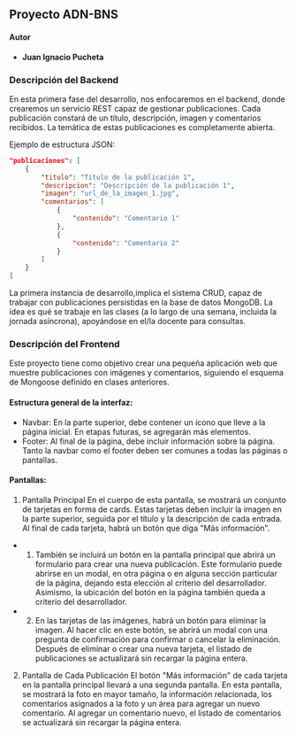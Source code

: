 ## Proyecto ADN-BNS

#### Autor
* **Juan Ignacio Pucheta**

### Descripción del Backend

En esta primera fase del desarrollo, nos enfocaremos en el backend, donde crearemos un servicio REST capaz de gestionar publicaciones. Cada publicación constará de un título, descripción, imagen y comentarios recibidos. La temática de estas publicaciones es completamente abierta.

Ejemplo de estructura JSON:
```json
"publicaciones": [
    {
        "titulo": "Título de la publicación 1",
        "descripcion": "Descripción de la publicación 1",
        "imagen": "url_de_la_imagen_1.jpg",
        "comentarios": [
            {
                "contenido": "Comentario 1"
            },
            {
                "contenido": "Comentario 2"
            }
        ]
    }
]
```
La primera instancia de desarrollo,implica el sistema CRUD, capaz de trabajar con
publicaciones persistidas en la base de datos MongoDB. La idea es qué se trabaje en las
clases (a lo largo de una semana, incluida la jornada asíncrona), apoyándose en el/la
docente para consultas.

### Descripción del Frontend
Este proyecto tiene como objetivo crear una pequeña aplicación web que muestre publicaciones con imágenes y comentarios, siguiendo el esquema de Mongoose definido en clases anteriores.

#### Estructura general de la interfaz:
- Navbar: En la parte superior, debe contener un ícono que lleve a la página inicial. En etapas futuras, se agregarán más elementos.
- Footer: Al final de la página, debe incluir información sobre la página. Tanto la navbar como el footer deben ser comunes a todas las páginas o pantallas.

#### Pantallas:
1) Pantalla Principal
En el cuerpo de esta pantalla, se mostrará un conjunto de tarjetas en forma de cards. Estas tarjetas deben incluir la imagen en la parte superior, seguida por el título y la descripción de cada entrada. Al final de cada tarjeta, habrá un botón que diga "Más información".

* 1) También se incluirá un botón en la pantalla principal que abrirá un formulario para crear una nueva publicación. Este formulario puede abrirse en un modal, en otra página o en alguna sección particular de la página, dejando esta elección al criterio del desarrollador. Asimismo, la ubicación del botón en la página también queda a criterio del desarrollador.

* 2) En las tarjetas de las imágenes, habrá un botón para eliminar la imagen. Al hacer clic en este botón, se abrirá un modal con una pregunta de confirmación para confirmar o cancelar la eliminación. Después de eliminar o crear una nueva tarjeta, el listado de publicaciones se actualizará sin recargar la página entera.

2) Pantalla de Cada Publicación
El botón "Más información" de cada tarjeta en la pantalla principal llevará a una segunda pantalla. En esta pantalla, se mostrará la foto en mayor tamaño, la información relacionada, los comentarios asignados a la foto y un área para agregar un nuevo comentario. Al agregar un comentario nuevo, el listado de comentarios se actualizará sin recargar la página entera.



